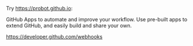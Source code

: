 Try https://probot.github.io:

GitHub Apps to automate and improve your workflow.
Use pre-built apps to extend GitHub, and easily build and share your own.

https://developer.github.com/webhooks
